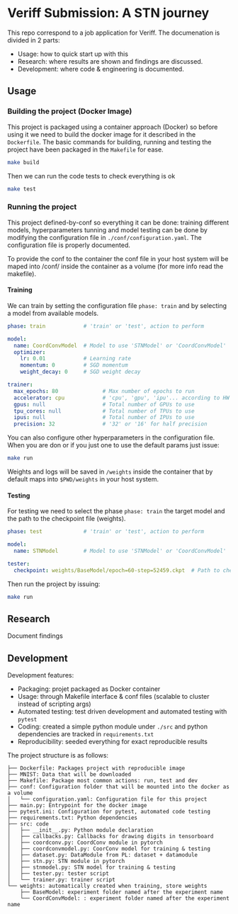 # Veriff Submission: A STN journey

This repo correspond to a job application for Veriff. The documenation is divided in 2 parts:

* Usage: how to quick start up with this
* Research: where results are shown and findings are discussed.
* Development: where code & engineering is documented.

## Usage

### Building the project (Docker Image)
This project is packaged using a container approach (Docker) so before using it we need to build the docker image for it described in the `Dockerfile`. The basic commands for building, running and testing the project have been packaged in the `Makefile` for ease.

```bash
make build
```

Then we can run the code tests to check everything is ok

```bash
make test
```

### Running the project

This project defined-by-conf so everything it can be done: training different models, hyperparameters tunning and model testing can be done by modifying the configuration file in `./conf/configuration.yaml`. The configuration file is properly documented.

To provide the conf to the container the conf file in your host system will be maped into /conf/ inside the container as a volume (for more info read the makefile).

#### Training

We can train by setting the configuration file `phase: train` and by selecting a model from available models. 

```yaml
phase: train            # 'train' or 'test', action to perform

model:
  name: CoordConvModel  # Model to use 'STNModel' or 'CoordConvModel'
  optimizer:
    lr: 0.01            # Learning rate
    momentum: 0         # SGD momentum
    weight_decay: 0     # SGD weight decay

trainer:
  max_epochs: 80              # Max number of epochs to run
  accelerator: cpu            # 'cpu', 'gpu', 'ipu'... according to HW
  gpus: null                  # Total number of GPUs to use
  tpu_cores: null             # Total number of TPUs to use
  ipus: null                  # Total number of IPUs to use
  precision: 32               # '32' or '16' for half precision
```

You can also configure other hyperparameters in the configuration file. When you are don or if you just one to use the default params just issue:

```bash
make run
```

Weights and logs will be saved in `/weights` inside the container that by default maps into `$PWD/weights` in your host system.

#### Testing

For testing we need to select the phase `phase: train` the target model and the path to the checkpoint file (weights).

```yaml
phase: test             # 'train' or 'test', action to perform

model:
  name: STNModel        # Model to use 'STNModel' or 'CoordConvModel'

tester:
  checkpoint: weights/BaseModel/epoch=60-step=52459.ckpt  # Path to checkpoint

```

Then run the project by issuing:

```bash
make run
```

## Research

Document findings

## Development

Development features:

* Packaging: projet packaged as Docker container
* Usage: through Makefile interface & conf files (scalable to cluster instead of scripting args)
* Automated testing: test driven development and automated testing with `pytest`
* Coding: created a simple python module under `./src` and python dependencies are tracked in `requirements.txt`
* Reproducibility: seeded everything for exact reproducible results

The project structure is as follows:

```
├── Dockerfile: Packages project with reproducible image
├── MNIST: Data that will be downloaded
├── Makefile: Package most common actions: run, test and dev
├── conf: Configuration folder that will be mounted into the docker as a volume
│   └── configuration.yaml: Configuration file for this project
├── main.py: Entrypoint for the docker image
├── pytest.ini: Configuration for pytest, automated code testing
├── requirements.txt: Python dependencies
├── src: code
│   ├── __init__.py: Python module declaration
│   ├── callbacks.py: Callbacks for drawing digits in tensorboard
│   ├── coordconv.py: CoordConv module in pytorch
│   ├── coordconvmodel.py: CoorConv model for training & testing
│   ├── dataset.py: DataModule from PL: dataset + datamodule
│   ├── stn.py: STN module in pytorch
│   ├── stnmodel.py: STN model for training & testing
│   ├── tester.py: tester script
│   └── trainer.py: trainer script
└── weights: automatically created when training, store weights
    ├── BaseModel: experiment folder named after the experiment name
    └── CoordConvModel: : experiment folder named after the experiment name
```



